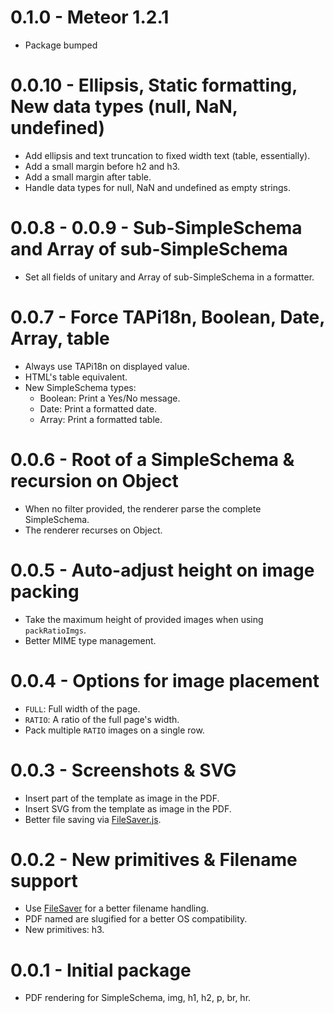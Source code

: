 # 0.1.0 - Meteor 1.2.1
* Package bumped

# 0.0.10 - Ellipsis, Static formatting, New data types (null, NaN, undefined)
* Add ellipsis and text truncation to fixed width text (table, essentially).
* Add a small margin before h2 and h3.
* Add a small margin after table.
* Handle data types for null, NaN and undefined as empty strings.

# 0.0.8 - 0.0.9 - Sub-SimpleSchema and Array of sub-SimpleSchema
* Set all fields of unitary and Array of sub-SimpleSchema in a formatter.

# 0.0.7 - Force TAPi18n, Boolean, Date, Array, table
* Always use TAPi18n on displayed value.
* HTML's table equivalent.
* New SimpleSchema types:
  * Boolean: Print a Yes/No message.
  * Date: Print a formatted date.
  * Array: Print a formatted table.

# 0.0.6 - Root of a SimpleSchema & recursion on Object
* When no filter provided, the renderer parse the complete SimpleSchema.
* The renderer recurses on Object.

# 0.0.5 - Auto-adjust height on image packing
* Take the maximum height of provided images when using `packRatioImgs`.
* Better MIME type management.

# 0.0.4 - Options for image placement
* `FULL`: Full width of the page.
* `RATIO`: A ratio of the full page's width.
* Pack multiple `RATIO` images on a single row.

# 0.0.3 - Screenshots & SVG
* Insert part of the template as image in the PDF.
* Insert SVG from the template as image in the PDF.
* Better file saving via [FileSaver.js](https://github.com/eligrey/FileSaver.js/).

# 0.0.2 - New primitives & Filename support
* Use [FileSaver](https://github.com/eligrey/FileSaver.js) for a better filename handling.
* PDF named are slugified for a better OS compatibility.
* New primitives: h3.

# 0.0.1 - Initial package
* PDF rendering for SimpleSchema, img, h1, h2, p, br, hr.
